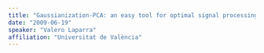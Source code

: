 ```yaml
---
title: "Gaussianization-PCA: an easy tool for optimal signal processing"
date: "2009-06-19"
speaker: "Valero Laparra"
affiliation: "Universitat de València"
---
```

